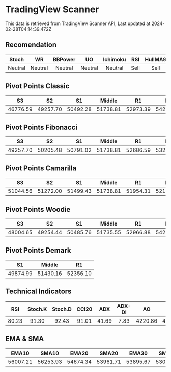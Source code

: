 # TradingView Scanner
This data is retrieved from TradingView Scanner API, Last updated at 2024-02-28T04:14:39.472Z

## Recomendation
| Stoch | WR | BBPower | UO | Ichimoku | RSI | HullMA9 |
| :---: | :---: | :---: | :---: | :---: | :---: | :---: |
| Neutral | Neutral | Neutral | Neutral | Neutral | Sell | Sell |

## Pivot Points Classic
| S3 | S2 | S1 | Middle | R1 | R2 | R3 |
| :---: | :---: | :---: | :---: | :---: | :---: | :---: |
| 46776.59 | 49257.70 | 50492.28 | 51738.81 | 52973.39 | 54219.92 | 56701.03 |

## Pivot Points Fibonacci
| S3 | S2 | S1 | Middle | R1 | R2 | R3 |
| :---: | :---: | :---: | :---: | :---: | :---: | :---: |
| 49257.70 | 50205.48 | 50791.02 | 51738.81 | 52686.59 | 53272.13 | 54219.92 |

## Pivot Points Camarilla
| S3 | S2 | S1 | Middle | R1 | R2 | R3 |
| :---: | :---: | :---: | :---: | :---: | :---: | :---: |
| 51044.56 | 51272.00 | 51499.43 | 51738.81 | 51954.31 | 52181.74 | 52409.18 |

## Pivot Points Woodie
| S3 | S2 | S1 | Middle | R1 | R2 | R3 |
| :---: | :---: | :---: | :---: | :---: | :---: | :---: |
| 48004.65 | 49254.44 | 50485.76 | 51735.55 | 52966.88 | 54216.66 | 55447.99 |

## Pivot Points Demark
| S1 | Middle | R1 |
| :---: | :---: | :---: |
| 49874.99 | 51430.16 | 52356.10 |

## Technical Indicators
| RSI | Stoch.K | Stoch.D | CCI20 | ADX | ADX-DI | AO | Mom | MACD | MACD | W.R | HullMA9 |
| :---: | :---: | :---: | :---: | :---: | :---: | :---: | :---: | :---: | :---: | :---: | :---: |
| 80.23 | 91.30 | 92.43 | 91.01 | 41.69 | 7.83 | 4220.86 | 4185.49 | 1522.89 | 1159.98 | -8.56 | 57409.03 |

## EMA & SMA
| EMA10 | SMA10 | EMA20 | SMA20 | EMA30 | SMA30 | EMA50 | SMA50 | EMA100 | SMA100 | EMA200 | SMA200 |
| :---: | :---: | :---: | :---: | :---: | :---: | :---: | :---: | :---: | :---: | :---: | :---: |
| 56007.21 | 56253.93 | 54674.34 | 53961.71 | 53895.67 | 53009.76 | 52982.67 | 52443.00 | 51324.98 | 51739.48 | 48878.80 | 47653.02 |